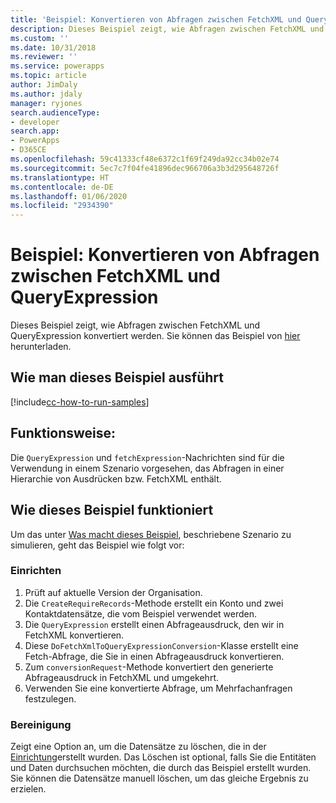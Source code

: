 ```yaml
---
title: 'Beispiel: Konvertieren von Abfragen zwischen FetchXML und QueryExpression (Common Data Service) | Microsoft-Dokumentation'
description: Dieses Beispiel zeigt, wie Abfragen zwischen FetchXML und QueryExpression konvertiert werden
ms.custom: ''
ms.date: 10/31/2018
ms.reviewer: ''
ms.service: powerapps
ms.topic: article
author: JimDaly
ms.author: jdaly
manager: ryjones
search.audienceType:
- developer
search.app:
- PowerApps
- D365CE
ms.openlocfilehash: 59c41333cf48e6372c1f69f249da92cc34b02e74
ms.sourcegitcommit: 5ec7c7f04fe41896dec966706a3b3d295648726f
ms.translationtype: HT
ms.contentlocale: de-DE
ms.lasthandoff: 01/06/2020
ms.locfileid: "2934390"
---
```

# <a name="sample-convert-queries-between-fetchxml-and-queryexpression"></a>Beispiel: Konvertieren von Abfragen zwischen FetchXML und QueryExpression

Dieses Beispiel zeigt, wie Abfragen zwischen FetchXML und QueryExpression konvertiert werden. Sie können das Beispiel von [hier](https://github.com/Microsoft/PowerApps-Samples/tree/master/cds/orgsvc/C%23/Convertqueriesfetchqueryexpressions) herunterladen.

## <a name="how-to-run-this-sample"></a>Wie man dieses Beispiel ausführt

[!include[cc-how-to-run-samples](../../includes/cc-how-to-run-samples.md)]

## <a name="what-this-sample-does"></a>Funktionsweise:

Die `QueryExpression` und `fetchExpression`-Nachrichten sind für die Verwendung in einem Szenario vorgesehen, das Abfragen in einer Hierarchie von Ausdrücken bzw. FetchXML enthält.

## <a name="how-this-sample-works"></a>Wie dieses Beispiel funktioniert

Um das unter [Was macht dieses Beispiel](#what-this-sample-does), beschriebene Szenario zu simulieren, geht das Beispiel wie folgt vor:

### <a name="setup"></a>Einrichten

1. Prüft auf aktuelle Version der Organisation. 
1. Die `CreateRequireRecords`-Methode erstellt ein Konto und zwei Kontaktdatensätze, die vom Beispiel verwendet werden.
1. Die `QueryExpression` erstellt einen Abfrageausdruck, den wir in FetchXML konvertieren.
1. Diese `DoFetchXmlToQueryExpressionConversion`-Klasse erstellt eine Fetch-Abfrage, die Sie in einen Abfrageausdruck konvertieren.
1. Zum `conversionRequest`-Methode konvertiert den generierte Abfrageausdruck in FetchXML und umgekehrt.
1. Verwenden Sie eine konvertierte Abfrage, um Mehrfachanfragen festzulegen. 

### <a name="clean-up"></a>Bereinigung

Zeigt eine Option an, um die Datensätze zu löschen, die in der [Einrichtung](#setup)erstellt wurden. Das Löschen ist optional, falls Sie die Entitäten und Daten durchsuchen möchten, die durch das Beispiel erstellt wurden. Sie können die Datensätze manuell löschen, um das gleiche Ergebnis zu erzielen.
